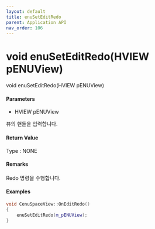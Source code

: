 ```yaml
---
layout: default
title: enuSetEditRedo
parent: Application API
nav_order: 106
---
```

# void enuSetEditRedo\(HVIEW pENUView\)

void enuSetEditRedo\(HVIEW pENUView\)

#### Parameters

* HVIEW pENUView

뷰의 핸들을 입력합니다.

#### Return Value

Type : NONE

#### Remarks

Redo 명령을 수행합니다. 

#### Examples

```cpp
void CenuSpaceView::OnEditRedo()
{
	enuSetEditRedo(m_pENUView);
}
```



